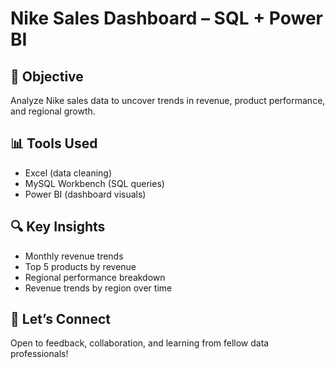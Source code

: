 # Nike Sales Dashboard – SQL + Power BI

## 🎯 Objective
Analyze Nike sales data to uncover trends in revenue, product performance, and regional growth.

## 📊 Tools Used
- Excel (data cleaning)
- MySQL Workbench (SQL queries)
- Power BI (dashboard visuals)

## 🔍 Key Insights
- Monthly revenue trends
- Top 5 products by revenue
- Regional performance breakdown
- Revenue trends by region over time

## 🤝 Let’s Connect
Open to feedback, collaboration, and learning from fellow data professionals!
